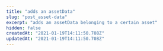 ```yaml
---
title: "adds an assetData"
slug: "post_asset-data"
excerpt: "adds an assetData belonging to a certain asset"
hidden: false
createdAt: "2021-01-19T14:11:50.708Z"
updatedAt: "2021-01-19T14:11:50.708Z"
---
```

